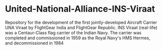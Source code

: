 # United-National-Alliance-INS-Viraat
Repository for the development of the first jointly-developed Aircraft Carrier UNA Viraat by FlightGear India and FlightGear Republic. INS Viraat (real-life) was a Centaur-Class flag carrier of the Indian Navy. The carrier was completed and commissioned in 1959 as the Royal Navy's HMS Hermes, and decommissioned in 1984
